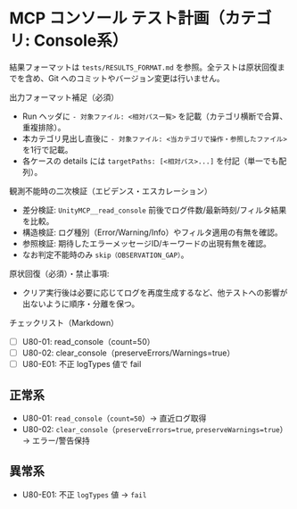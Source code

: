 # MCP コンソール テスト計画（カテゴリ: Console系）

結果フォーマットは `tests/RESULTS_FORMAT.md` を参照。全テストは原状回復までを含め、Git へのコミットやバージョン変更は行いません。

出力フォーマット補足（必須）
- Run ヘッダに `- 対象ファイル: <相対パス一覧>` を記載（カテゴリ横断で合算、重複排除）。
- 本カテゴリ見出し直後に `- 対象ファイル: <当カテゴリで操作・参照したファイル>` を1行で記載。
- 各ケースの details には `targetPaths: [<相対パス>...]` を付記（単一でも配列）。

観測不能時の二次検証（エビデンス・エスカレーション）
- 差分検証: `UnityMCP__read_console` 前後でログ件数/最新時刻/フィルタ結果を比較。
- 構造検証: ログ種別（Error/Warning/Info）やフィルタ適用の有無を確認。
- 参照検証: 期待したエラーメッセージID/キーワードの出現有無を確認。
- なお判定不能時のみ `skip（OBSERVATION_GAP）`。

原状回復（必須）・禁止事項:
- クリア実行後は必要に応じてログを再度生成するなど、他テストへの影響が出ないように順序・分離を保つ。

チェックリスト（Markdown）
- [ ] U80-01: read_console（count=50）
- [ ] U80-02: clear_console（preserveErrors/Warnings=true）
- [ ] U80-E01: 不正 logTypes 値で fail

## 正常系

- U80-01: `read_console`（`count=50`）→ 直近ログ取得
- U80-02: `clear_console`（`preserveErrors=true`, `preserveWarnings=true`）→ エラー/警告保持

## 異常系

- U80-E01: 不正 `logTypes` 値 → `fail`
